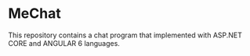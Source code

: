 # MeChat
This repository contains a chat program that implemented with ASP.NET CORE and ANGULAR 6 languages.
